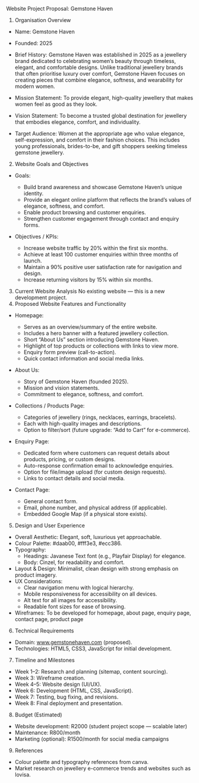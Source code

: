 Website Project Proposal: Gemstone Haven 
1. Organisation Overview 
- Name: Gemstone Haven 
- Founded: 2025 
- Brief History: 
  Gemstone Haven was established in 2025 as a jewellery brand dedicated to celebrating women’s beauty through timeless, elegant, and comfortable designs. Unlike traditional jewellery brands that often prioritise luxury over comfort, Gemstone Haven focuses on creating pieces that combine elegance, softness, and wearability for modern women. 
 
- Mission Statement: 
  To provide elegant, high-quality jewellery that makes women feel as good as they look. 
 
- Vision Statement: 
  To become a trusted global destination for jewellery that embodies elegance, comfort, and individuality. 
 
- Target Audience: 
  Women at the appropriate age who value elegance, self-expression, and comfort in their fashion choices. This includes young professionals, brides-to-be, and gift shoppers seeking timeless gemstone jewellery. 
2. Website Goals and Objectives 
- Goals: 
  - Build brand awareness and showcase Gemstone Haven’s unique identity. 
  - Provide an elegant online platform that reflects the brand’s values of elegance, softness, and comfort. 
  - Enable product browsing and customer enquiries. 
  - Strengthen customer engagement through contact and enquiry forms. 
 
- Objectives / KPIs: 
  - Increase website traffic by 20% within the first six months. 
  - Achieve at least 100 customer enquiries within three months of launch. 
  - Maintain a 90% positive user satisfaction rate for navigation and design. 
  - Increase returning visitors by 15% within six months. 
3. Current Website Analysis 
No existing website — this is a new development project. 
4. Proposed Website Features and Functionality 
- Homepage: 
  - Serves as an overview/summary of the entire website. 
  - Includes a hero banner with a featured jewellery collection. 
  - Short “About Us” section introducing Gemstone Haven. 
  - Highlight of top products or collections with links to view more. 
  - Enquiry form preview (call-to-action). 
  - Quick contact information and social media links. 
 
- About Us: 
  - Story of Gemstone Haven (founded 2025). 
  - Mission and vision statements. 
  - Commitment to elegance, softness, and comfort. 
 
- Collections / Products Page: 
  - Categories of jewellery (rings, necklaces, earrings, bracelets). 
  - Each with high-quality images and descriptions. 
  - Option to filter/sort (future upgrade: “Add to Cart” for e-commerce). 
 
- Enquiry Page: 
  - Dedicated form where customers can request details about products, pricing, or custom designs. 
  - Auto-response confirmation email to acknowledge enquiries. 
  - Option for file/image upload (for custom design requests). 
  - Links to contact details and social media. 
 
- Contact Page: 
  - General contact form. 
  - Email, phone number, and physical address (if applicable). 
  - Embedded Google Map (if a physical store exists). 
 

5. Design and User Experience 
- Overall Aesthetic: Elegant, soft, luxurious yet approachable. 
- Colour Palette: #daab00, #fff3e3, #ecc386. 
- Typography: 
  - Headings: Javanese Text font (e.g., Playfair Display) for elegance. 
  - Body: Cinzel, for readability and comfort. 
- Layout & Design: Minimalist, clean design with strong emphasis on product imagery. 
- UX Considerations: 
  - Clear navigation menu with logical hierarchy. 
  - Mobile responsiveness for accessibility on all devices. 
  - Alt text for all images for accessibility. 
  - Readable font sizes for ease of browsing. 
- Wireframes: To be developed for homepage, about page, enquiry page, contact page, product page
6. Technical Requirements 
- Domain: www.gemstonehaven.com (proposed). 
- Technologies: HTML5, CSS3, JavaScript for initial development. 

7. Timeline and Milestones 
- Week 1–2: Research and planning (sitemap, content sourcing). 
- Week 3: Wireframe creation. 
- Week 4–5: Website design (UI/UX). 
- Week 6: Development (HTML, CSS, JavaScript). 
- Week 7: Testing, bug fixing, and revisions. 
- Week 8: Final deployment and presentation. 
8. Budget (Estimated) 
- Website development: R2000 (student project scope — scalable later) 
- Maintenance: R800/month 
- Marketing (optional): R1500/month for social media campaigns 
9. References

  

- Colour palette and typography references from canva. 
- Market research on jewellery e-commerce trends and websites such as lovisa. 
